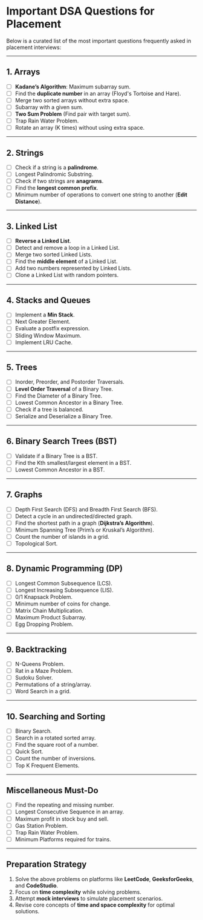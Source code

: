 # **Important DSA Questions for Placement**

Below is a curated list of the most important questions frequently asked in placement interviews:

---

## **1. Arrays**
- [ ] **Kadane’s Algorithm**: Maximum subarray sum.  
- [ ] Find the **duplicate number** in an array (Floyd's Tortoise and Hare).  
- [ ] Merge two sorted arrays without extra space.  
- [ ] Subarray with a given sum.  
- [ ] **Two Sum Problem** (Find pair with target sum).  
- [ ] Trap Rain Water Problem.  
- [ ] Rotate an array (K times) without using extra space.  

---

## **2. Strings**
- [ ] Check if a string is a **palindrome**.  
- [ ] Longest Palindromic Substring.  
- [ ] Check if two strings are **anagrams**.  
- [ ] Find the **longest common prefix**.  
- [ ] Minimum number of operations to convert one string to another (**Edit Distance**).  

---

## **3. Linked List**
- [ ] **Reverse a Linked List**.  
- [ ] Detect and remove a loop in a Linked List.  
- [ ] Merge two sorted Linked Lists.  
- [ ] Find the **middle element** of a Linked List.  
- [ ] Add two numbers represented by Linked Lists.  
- [ ] Clone a Linked List with random pointers.  

---

## **4. Stacks and Queues**
- [ ] Implement a **Min Stack**.  
- [ ] Next Greater Element.  
- [ ] Evaluate a postfix expression.  
- [ ] Sliding Window Maximum.  
- [ ] Implement LRU Cache.  

---

## **5. Trees**
- [ ] Inorder, Preorder, and Postorder Traversals.  
- [ ] **Level Order Traversal** of a Binary Tree.  
- [ ] Find the Diameter of a Binary Tree.  
- [ ] Lowest Common Ancestor in a Binary Tree.  
- [ ] Check if a tree is balanced.  
- [ ] Serialize and Deserialize a Binary Tree.  

---

## **6. Binary Search Trees (BST)**
- [ ] Validate if a Binary Tree is a BST.  
- [ ] Find the Kth smallest/largest element in a BST.  
- [ ] Lowest Common Ancestor in a BST.  

---

## **7. Graphs**
- [ ] Depth First Search (DFS) and Breadth First Search (BFS).  
- [ ] Detect a cycle in an undirected/directed graph.  
- [ ] Find the shortest path in a graph (**Dijkstra’s Algorithm**).  
- [ ] Minimum Spanning Tree (Prim’s or Kruskal’s Algorithm).  
- [ ] Count the number of islands in a grid.  
- [ ] Topological Sort.  

---

## **8. Dynamic Programming (DP)**
- [ ] Longest Common Subsequence (LCS).  
- [ ] Longest Increasing Subsequence (LIS).  
- [ ] 0/1 Knapsack Problem.  
- [ ] Minimum number of coins for change.  
- [ ] Matrix Chain Multiplication.  
- [ ] Maximum Product Subarray.  
- [ ] Egg Dropping Problem.  

---

## **9. Backtracking**
- [ ] N-Queens Problem.  
- [ ] Rat in a Maze Problem.  
- [ ] Sudoku Solver.  
- [ ] Permutations of a string/array.  
- [ ] Word Search in a grid.  

---

## **10. Searching and Sorting**
- [ ] Binary Search.  
- [ ] Search in a rotated sorted array.  
- [ ] Find the square root of a number.  
- [ ] Quick Sort.  
- [ ] Count the number of inversions.  
- [ ] Top K Frequent Elements.  

---

## **Miscellaneous Must-Do**
- [ ] Find the repeating and missing number.  
- [ ] Longest Consecutive Sequence in an array.  
- [ ] Maximum profit in stock buy and sell.  
- [ ] Gas Station Problem.  
- [ ] Trap Rain Water Problem.  
- [ ] Minimum Platforms required for trains.  

---

## **Preparation Strategy**
1. Solve the above problems on platforms like **LeetCode**, **GeeksforGeeks**, and **CodeStudio**.  
2. Focus on **time complexity** while solving problems.  
3. Attempt **mock interviews** to simulate placement scenarios.  
4. Revise core concepts of **time and space complexity** for optimal solutions.

